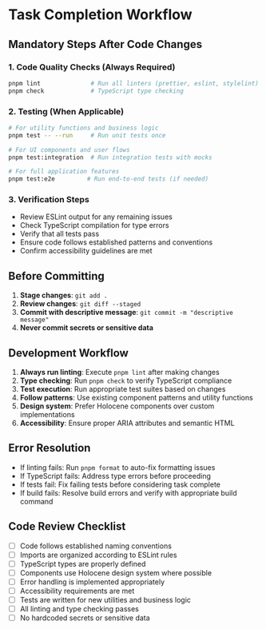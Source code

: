 # Task Completion Workflow

## Mandatory Steps After Code Changes

### 1. Code Quality Checks (Always Required)

```bash
pnpm lint              # Run all linters (prettier, eslint, stylelint)
pnpm check             # TypeScript type checking
```

### 2. Testing (When Applicable)

```bash
# For utility functions and business logic
pnpm test -- --run     # Run unit tests once

# For UI components and user flows
pnpm test:integration  # Run integration tests with mocks

# For full application features
pnpm test:e2e         # Run end-to-end tests (if needed)
```

### 3. Verification Steps

- Review ESLint output for any remaining issues
- Check TypeScript compilation for type errors
- Verify that all tests pass
- Ensure code follows established patterns and conventions
- Confirm accessibility guidelines are met

## Before Committing

1. **Stage changes**: `git add .`
2. **Review changes**: `git diff --staged`
3. **Commit with descriptive message**: `git commit -m "descriptive message"`
4. **Never commit secrets or sensitive data**

## Development Workflow

1. **Always run linting**: Execute `pnpm lint` after making changes
2. **Type checking**: Run `pnpm check` to verify TypeScript compliance
3. **Test execution**: Run appropriate test suites based on changes
4. **Follow patterns**: Use existing component patterns and utility functions
5. **Design system**: Prefer Holocene components over custom implementations
6. **Accessibility**: Ensure proper ARIA attributes and semantic HTML

## Error Resolution

- If linting fails: Run `pnpm format` to auto-fix formatting issues
- If TypeScript fails: Address type errors before proceeding
- If tests fail: Fix failing tests before considering task complete
- If build fails: Resolve build errors and verify with appropriate build command

## Code Review Checklist

- [ ] Code follows established naming conventions
- [ ] Imports are organized according to ESLint rules
- [ ] TypeScript types are properly defined
- [ ] Components use Holocene design system where possible
- [ ] Error handling is implemented appropriately
- [ ] Accessibility requirements are met
- [ ] Tests are written for new utilities and business logic
- [ ] All linting and type checking passes
- [ ] No hardcoded secrets or sensitive data
